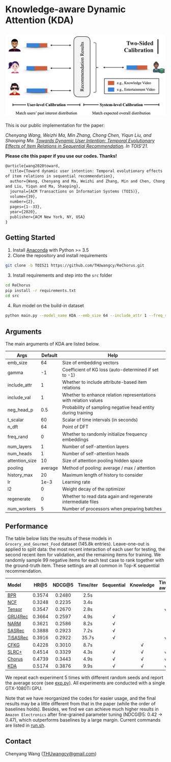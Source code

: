 # Knowledge-aware Dynamic Attention (KDA)

![model](./log/_static/model.png)
---

This is our public implementation for the paper:

*Chenyang Wang, Weizhi Ma, Min Zhang, Chong Chen, Yiqun Liu, and Shaoping Ma. [Towards Dynamic User Intention: Temporal Evolutionary Effects of Item Relations in Sequential Recommendation](https://chenchongthu.github.io/files/TOIS-KDA-wcy.pdf). In TOIS'21.*

**Please cite this paper if you use our codes. Thanks!**

```
@article{wang2020toward,
  title={Toward dynamic user intention: Temporal evolutionary effects of item relations in sequential recommendation},
  author={Wang, Chenyang and Ma, Weizhi and Zhang, Min and Chen, Chong and Liu, Yiqun and Ma, Shaoping},
  journal={ACM Transactions on Information Systems (TOIS)},
  volume={39},
  number={2},
  pages={1--33},
  year={2020},
  publisher={ACM New York, NY, USA}
}
```



## Getting Started

1. Install [Anaconda](https://docs.conda.io/en/latest/miniconda.html) with Python >= 3.5
2. Clone the repository and install requirements

```bash
git clone -b TOIS21 https://github.com/THUwangcy/ReChorus.git
```

3. Install requirements and step into the `src` folder

```bash
cd ReChorus
pip install -r requirements.txt
cd src
```

4. Run model on the build-in dataset

```bash
python main.py --model_name KDA --emb_size 64 --include_attr 1 --freq_rand 0 --lr 1e-3 --l2 1e-6 --num_heads 4 --history_max 20 --dataset 'Grocery_and_Gourmet_Food'
```



## Arguments

The main arguments of KDA are listed below.

| Args           | Default | Help                                                         |
| -------------- | ------- | ------------------------------------------------------------ |
| emb_size       | 64      | Size of embedding vectors                                    |
| gamma          | -1      | Coefficient of KG loss (auto-determined if set to -1)        |
| include_attr   | 1       | Whether to include attribute-based item relations            |
| include_val    | 1       | Whether to enhance relation representations with relation values |
| neg_head_p     | 0.5     | Probability of sampling negative head entity during training |
| t_scalar       | 60      | Scalar of time intervals (in seconds)                        |
| n_dft          | 64      | Point of DFT                                                 |
| freq_rand      | 0       | Whether to randomly initialize frequency embeddings          |
| num_layers     | 1       | Number of self-attention layers                              |
| num_heads      | 1       | Number of self-attention heads                               |
| attention_size | 10      | Size of attention pooling hidden space                       |
| pooling        | average | Method of pooling: average / max / attention                 |
| history_max    | 20      | Maximum length of history to consider                        |
| lr             | 1e-3    | Learning rate                                                |
| l2             | 0       | Weight decay of the optimizer                                |
| regenerate     | 0       | Whether to read data again and regenerate intermediate files |
| num_workers    | 5       | Number of processors when preparing batches                  |



## Performance

The table below lists the results of these models in `Grocery_and_Gourmet_Food` dataset (145.8k entries). Leave-one-out is applied to split data: the most recent interaction of each user for testing, the second recent item for validation, and the remaining items for training. We randomly sample 99 negative items for each test case to rank together with the ground-truth item.  These settings are all common in Top-K sequential recommendation.

| Model                                                        |  HR@5  | NDCG@5 | Time/iter |  Sequential  |  Knowledge   |  Time-aware  |
| :----------------------------------------------------------- | :----: | :----: | :-------: | :----------: | :----------: | :----------: |
| [BPR](https://github.com/THUwangcy/ReChorus/tree/master/src/models/BPR.py) | 0.3574 | 0.2480 |   2.5s    |              |              |              |
| [NCF](https://github.com/THUwangcy/ReChorus/tree/master/src/models/NCF.py) | 0.3248 | 0.2235 |   3.4s   |              |              |              |
| [Tensor](https://github.com/THUwangcy/ReChorus/tree/master/src/models/Tensor.py) | 0.3547 | 0.2670 |   2.8s   |              |              | √ |
| [GRU4Rec](https://github.com/THUwangcy/ReChorus/tree/master/src/models/GRU4Rec.py) | 0.3664 | 0.2597 |    4.9s    | √ |              |              |
| [NARM](https://github.com/THUwangcy/ReChorus/tree/master/src/models/NARM.py) | 0.3621 | 0.2586 |    8.2s    | √ |              |              |
| [SASRec](https://github.com/THUwangcy/ReChorus/tree/master/src/models/SASRec.py) | 0.3888 | 0.2923 | 7.2s | √ | | |
| [TiSASRec](https://github.com/THUwangcy/ReChorus/tree/master/src/models/TiSASRec.py) | 0.3916 | 0.2922 | 35.7s | √ | | √ |
| [CFKG](https://github.com/THUwangcy/ReChorus/tree/master/src/models/CFKG.py) | 0.4228 | 0.3010 |    8.7s    |              | √ |              |
| [SLRC+](https://github.com/THUwangcy/ReChorus/tree/master/src/models/SLRCPlus.py) | 0.4514 | 0.3329 |   4.3s   | √ | √ | √ |
| [Chorus](https://github.com/THUwangcy/ReChorus/tree/master/src/models/Chorus.py) | 0.4739 | 0.3443 |   4.9s   | √ | √ | √ |
| [KDA](https://github.com/THUwangcy/ReChorus/tree/master/src/models/KDA.py) | 0.5174 | 0.3876 | 9.9s | √ | √ | √ |

We repeat each experiment 5 times with different random seeds and report the average score (see [exp.py](https://github.com/THUwangcy/ReChorus/tree/master/src/exp.py)). All experiments are conducted with a single GTX-1080Ti GPU.



Note that we have reorganized the codes for easier usage, and the final results may be a little different from that in the paper (while the order of baselines holds). Besides, we find we can achieve much higher results in `Amazon Electronics` after fine-grained parameter tuning (NDCG@5: 0.42 → 0.47), which outperforms baselines by a large margin. Current commands are listed in [run.sh](https://github.com/THUwangcy/ReChorus/tree/master/src/run.sh). 



## Contact
Chenyang Wang (THUwangcy@gmail.com)



<!-- MARKDOWN LINKS & IMAGES -->
<!-- https://www.markdownguide.org/basic-syntax/#reference-style-links -->

[contributors-shield]: https://img.shields.io/github/contributors/othneildrew/Best-README-Template.svg?style=flat-square
[contributors-url]: https://github.com/othneildrew/Best-README-Template/graphs/contributors
[forks-shield]: https://img.shields.io/github/forks/othneildrew/Best-README-Template.svg?style=flat-square
[forks-url]: https://github.com/othneildrew/Best-README-Template/network/members
[stars-shield]: https://img.shields.io/github/stars/othneildrew/Best-README-Template.svg?style=flat-square
[stars-url]: https://github.com/othneildrew/Best-README-Template/stargazers
[issues-shield]: https://img.shields.io/github/issues/othneildrew/Best-README-Template.svg?style=flat-square
[issues-url]: https://github.com/othneildrew/Best-README-Template/issues
[license-shield]: https://img.shields.io/github/license/othneildrew/Best-README-Template.svg?style=flat-square
[license-url]: https://github.com/othneildrew/Best-README-Template/blob/master/LICENSE.txt
[linkedin-shield]: https://img.shields.io/badge/-LinkedIn-black.svg?style=flat-square&logo=linkedin&colorB=555
[linkedin-url]: https://linkedin.com/in/othneildrew
[product-screenshot]: images/screenshot.png
